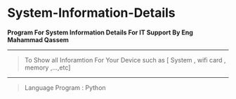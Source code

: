 # System-Information-Details

**Program For System Information Details For IT Support  By Eng Mahammad Qassem**
***
>To Show all Inforamtion For Your Device such as [ System , wifi card , memory ,...,etc]
***
>Language Program : Python
